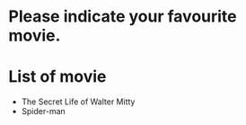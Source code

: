 # Please indicate your favourite movie.

# List of movie
- The Secret Life of Walter Mitty
- Spider-man
